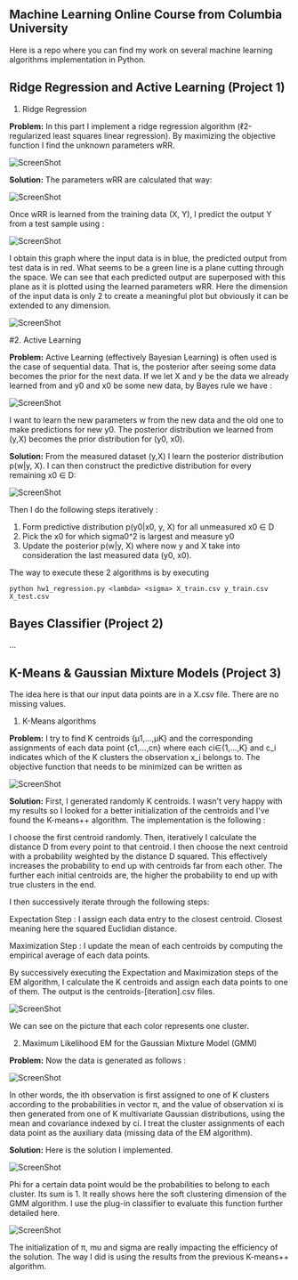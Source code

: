 ## Machine Learning Online Course from **Columbia University**

Here is a repo where you can find my work on several machine learning algorithms implementation in Python.

## Ridge Regression and Active Learning (Project 1)

1.  Ridge Regression

**Problem:** In this part I implement a ridge regression algorithm (ℓ2-regularized least squares linear regression). By maximizing the objective function I find the unknown parameters wRR.

![ScreenShot](Images/rr.tiff)

**Solution:** The parameters wRR are calculated that way:

![ScreenShot](Images/rr-solution.tiff)

Once wRR is learned from the training data (X, Y), I predict the output Y from a test sample using :

![ScreenShot](Images/rr-prediction.tiff)

I obtain this graph where the input data is in blue, the predicted output from test data is in red. What seems to be a green line is a plane cutting through the space. We can see that each predicted output are superposed with this plane as it is plotted using the learned parameters wRR. Here the dimension of the input data is only 2 to create a meaningful plot but obviously it can be extended to any dimension.

![ScreenShot](Images/rr-graph.png)



#2.  Active Learning

**Problem:** Active Learning (effectively Bayesian Learning) is often used is the case of sequential data. That is, the posterior after seeing some data becomes the prior for the next data. If we let X and y be the data we already learned from and y0 and x0 be some new data, by Bayes rule we have :

![ScreenShot](Images/active-bayes.tiff)

I want to learn the new parameters w from the new data and the old one to make predictions for new y0. The posterior distribution we learned from (y,X) becomes the prior distribution for (y0, x0).


**Solution:** From the measured dataset (y,X) I learn the posterior distribution p(w|y, X). I can then construct the predictive distribution for every remaining x0 ∈ D:

![ScreenShot](Images/active-prediction.tiff)

Then I do the following steps iteratively :
1.  Form predictive distribution p(y0|x0, y, X) for all unmeasured x0 ∈ D
2.  Pick the x0 for which sigma0^2 is largest and measure y0
3.  Update the posterior p(w|y, X) where now y and X take into consideration the last measured data (y0, x0).



The way to execute these 2 algorithms is by executing

```
python hw1_regression.py <lambda> <sigma> X_train.csv y_train.csv X_test.csv
```


## Bayes Classifier (Project 2)

...

## K-Means & Gaussian Mixture Models (Project 3)

The idea here is that our input data points are in a X.csv file. There are no missing values.

1.  K-Means algorithms

**Problem:** I try to find K centroids  {μ1,…,μK}  and the corresponding assignments of each data point  {c1,…,cn}   where each  ci∈{1,…,K}   and c_i indicates which of the K clusters the observation x_i belongs to. The objective function that needs to be minimized can be written as

![ScreenShot](Images/minimize_kmeans.tiff)

**Solution:** First, I generated randomly K centroids. I wasn't very happy with my results so I looked for a better initialization of the centroids and I've found the K-means++ algorithm. The implementation is the following :

I choose the first centroid randomly. Then, iteratively I calculate the distance D from every point to that centroid. I then choose the next centroid with a probability weighted by the distance D squared. This effectively increases the probability to end up with centroids far from each other. The further each initial centroids are, the higher the probability to end up with true clusters in the end.

I then successively iterate through the following steps:

Expectation Step : I assign each data entry to the closest centroid. Closest meaning here the squared Euclidian distance.

Maximization Step : I update the mean of each centroids by computing the empirical average of each data points.

By successively executing the Expectation and Maximization steps of the EM algorithm, I calculate the K centroids and assign each data points to one of them.
The output is the centroids-[iteration].csv files.


![ScreenShot](Images/kmeans.png)

We can see on the picture that each color represents one cluster.


2.  Maximum Likelihood EM for the Gaussian Mixture Model (GMM)

**Problem:** Now the data is generated as follows :

![ScreenShot](Images/gmm.tiff)

In other words, the ith observation is first assigned to one of K clusters according to the probabilities in vector π, and the value of observation xi is then generated from one of K multivariate Gaussian distributions, using the mean and covariance indexed by ci.
I treat the cluster assignments of each data point as the auxiliary data (missing data of the EM algorithm).

**Solution:** Here is the solution I implemented.

![ScreenShot](Images/gmm.png)

Phi for a certain data point would be the probabilities to belong to each cluster. Its sum is 1. It really shows here the soft clustering dimension of the GMM algorithm. I use the plug-in classifier to evaluate this function further detailed here.

![ScreenShot](Images/phi.png)

The initialization of π, mu and sigma are really impacting the efficiency of the solution. The way I did is using the results from the previous K-means++ algorithm.
